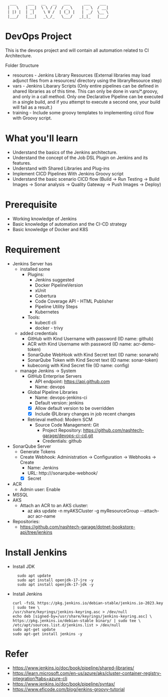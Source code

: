       ___     ___   __   __   ___      ___    ___   
     |   \   | __|  \ \ / /  / _ \    | _ \  / __|  
     | |) |  | _|    \ V /  | (_) |   |  _/  \__ \  
     |___/   |___|   _\_/_   \___/   _|_|_   |___/  

# DevOps Project
This is the devops project and will contain all automation related to CI Architecture. 


Folder Structure
 - resources - Jenkins Library Resources (External libraries may load adjunct files from a resources/ directory using the libraryResource step)
 - vars - Jenkins Libarary Scripts (Only entire pipelines can be defined in shared libraries as of this time. This can only be done in vars/*.groovy, and only in a call method. Only one Declarative Pipeline can be executed in a single build, and if you attempt to execute a second one, your build will fail as a result.)
 - training - Include some groovy templates to implementing ci/cd flow with Groovy script.

# What you'll learn
- Understand the basics of the Jenkins architecture.
- Understand the concept of the Job DSL Plugin on Jenkins and its features.
- Understand with Shared Libraries and Plug-ins
- Implement CICD Pipelines With Jenkins Groovy script
- Understand the basic scenario CICD flow (Build -> Run Testing -> Build Images -> Sonar analysis -> Quality Gateway -> Push Images -> Deploy)

# Prerequisite
- Working knowledge of Jenkins
- Basic knowledge of automation and the CI-CD strategy
- Basic knowledge of Docker and K8S

# Requirement
- Jenkins Server has
	- installed some
		- Plugins:
			- Jenkins suggested
 			- Docker PipelineVersion
			- xUnit
			- Cobertura
			- Code Coverage API
                  - HTML Publisher
			- Pipeline Utility Steps
			- Kubernetes
		- Tools:
			- kubectl cli
			- docker
                  - trivy
	- added credentials
		- GitHub with Kind Username with password (ID name: github)
		- ACR with Kind Username with password (ID name: acr-demo-token)
		- SonarQube WebHook with Kind Secret text (ID name: sonarwh)
		- SonarQube Token with Kind Secret text (ID name: sonar-token)
		- kubeconig with Kind Secret file (ID name: config)
	- manage Jenkins -> System
   		- GitHub Enterprise Servers
			- API endpoint: https://api.github.com
			- Name: devops
		- Global Pipeline Libraries
			- Name: devops-jenkins-ci
			- Default version: jenkins
			- [x] Allow default version to be overridden
			- [x] Include @Library changes in job recent changes 
		- Retrieval method: Modern SCM
			- Source Code Management: Git
				- Project Repository: https://github.com/nashtech-garage/devops-ci-cd.git
				- Credentials: github
- SonarQube Server
  	- Generate Tokens
  	- Create Webhook: Administration -> Configuration -> Webhooks -> Create
  	  	- Name: Jenkins
  	  	- URL: 	http://<Jenkinserver>/sonarqube-webhook/
  	  	- [x] Secret
- ACR
  	- Admin user: Enable
- MSSQL
- AKS
	- Attach an ACR to an AKS cluster:
   		- az aks update -n myAKSCluster -g myResourceGroup --attach-acr acr-name
- Repositories:
	- https://github.com/nashtech-garage/dotnet-bookstore-api/tree/jenkins

# Install Jenkins
- Install JDK
  	```
      sudo apt update
      sudo apt install openjdk-17-jre -y
      sudo apt install openjdk-17-jdk -y
   	```
- Install Jenkins
  	```
   curl -fsSL https://pkg.jenkins.io/debian-stable/jenkins.io-2023.key | sudo tee \
  /usr/share/keyrings/jenkins-keyring.asc > /dev/null
   echo deb [signed-by=/usr/share/keyrings/jenkins-keyring.asc] \
  https://pkg.jenkins.io/debian-stable binary/ | sudo tee \
  /etc/apt/sources.list.d/jenkins.list > /dev/null
   sudo apt-get update
   sudo apt-get install jenkins -y
   	```
# Refer
- https://www.jenkins.io/doc/book/pipeline/shared-libraries/
- https://learn.microsoft.com/en-us/azure/aks/cluster-container-registry-integration?tabs=azure-cli
- https://www.jenkins.io/doc/book/pipeline/syntax/
- https://www.eficode.com/blog/jenkins-groovy-tutorial
